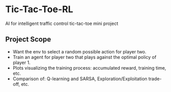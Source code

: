 # Tic-Tac-Toe-RL
AI for intelligent traffic control tic-tac-toe mini project

## Project Scope
- Want the env to select a random possible action for player two.
- Train an agent for player two that plays against the optimal policy of player 1.
- Plots visualizing the training process: accumulated reward, training time, etc. 
- Comparison of: Q-learning and SARSA, Exploration/Exploitation trade-off, etc.
